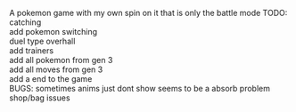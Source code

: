 A pokemon game with my own spin on it that is only the battle mode
TODO:\
catching\
add pokemon switching\
duel type overhall\
add trainers\
add all pokemon from gen 3\
add all moves from gen 3\
add a end to the game\
BUGS:
	sometimes anims just dont show seems to be a absorb problem
	shop/bag issues
